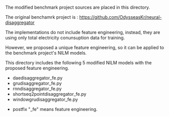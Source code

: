 The modified benchmark project sources are placed in this directory.

The original benchamrk project is : https://github.com/OdysseasKr/neural-disaggregator

The implementations do not include feature engineering, instead, they are using only total electricity conunsuption data for training.

However, we proposed a unique feature engineering, so it can be applied to the benchmark project's NILM models.

This directory includes the following 5 modified NILM models with the proposed feature engineering.  

- daedisaggregator_fe.py
- grudisaggregator_fe.py
- rnndisaggregator_fe.py
- shortseq2pointdisaggregator_fe.py
- windowgrudisaggregator_fe.py

* postfix "_fe" means feature engineering.
